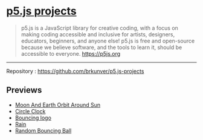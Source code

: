 # [p5.js projects](https://github.com/brkunver/p5.js-projects)
> p5.js is a JavaScript library for creative coding, with a focus on making coding accessible and inclusive for artists, designers, educators, beginners, and anyone else! p5.js is free and open-source because we believe software, and the tools to learn it, should be accessible to everyone. https://p5js.org 


---
Repository : https://github.com/brkunver/p5.js-projects
## Previews
- [Moon And Earth Orbit Around Sun](https://brkunver.github.io/p5.js-projects/orbit/)
- [Circle Clock](https://brkunver.github.io/p5.js-projects/circle-clock/)
- [Bouncing logo](https://brkunver.github.io/p5.js-projects/bouncing-logo/)
- [Rain](https://brkunver.github.io/p5.js-projects/its-raining/)
- [Random Bouncing Ball](https://brkunver.github.io/p5.js-projects/random-ball/)
